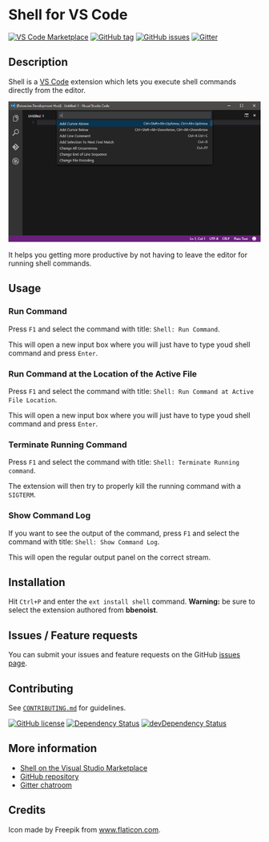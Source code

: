 # Shell for VS Code

[![VS Code Marketplace](https://img.shields.io/badge/vscode-bbenoist.shell-blue.svg)][marketplace] [![GitHub tag](https://img.shields.io/github/tag/bbenoist/vscode-shell.svg)][gh-repo] [![GitHub issues](https://img.shields.io/github/issues/bbenoist/vscode-shell.svg)][issues] [![Gitter](https://badges.gitter.im/bbenoist/vscode-shell.svg)][gitter]

## Description

Shell is a [VS Code][vscode] extension which lets you execute shell commands directly from the editor.

![Example](images/example.gif)

It helps you getting more productive by not having to leave the editor for running shell commands.

## Usage
### Run Command
Press `F1` and select the command with title: `Shell: Run Command`.

This will open a new input box where you will just have to type youd shell command and press `Enter`.

### Run Command at the Location of the Active File
Press `F1` and select the command with title: `Shell: Run Command at Active File Location`.

This will open a new input box where you will just have to type youd shell command and press `Enter`.

### Terminate Running Command
Press `F1` and select the command with title: `Shell: Terminate Running command`.

The extension will then try to properly kill the running command with a `SIGTERM`.

### Show Command Log
If you want to see the output of the command, press `F1` and select the command with title: `Shell: Show Command Log`.

This will open the regular output panel on the correct stream.

## Installation
Hit `Ctrl+P` and enter the `ext install shell` command. **Warning:** be sure to select the extension authored from **bbenoist**.

## Issues / Feature requests
You can submit your issues and feature requests on the GitHub [issues page][issues].

## Contributing

See [`CONTRIBUTING.md`][contributing-md] for guidelines.

[![GitHub license](https://img.shields.io/badge/license-MIT-blue.svg)][license] [![Dependency Status](https://david-dm.org/bbenoist/vscode-shell.svg)][npm-dependencies] [![devDependency Status](https://david-dm.org/bbenoist/vscode-shell/dev-status.svg)][npm-devdependencies]

## More information
* [Shell on the Visual Studio Marketplace][marketplace]
* [GitHub repository][gh-repo]
* [Gitter chatroom][gitter]

## Credits
Icon made by Freepik from www.flaticon.com.

[marketplace]: https://marketplace.visualstudio.com/items/bbenoist.Shell
[gh-repo]: https://github.com/bbenoist/vscode-shell
[issues]: https://github.com/bbenoist/vscode-shell/issues/
[gitter]: https://gitter.im/bbenoist/vscode-shell
[npm-dependencies]: https://david-dm.org/bbenoist/vscode-shell
[npm-devdependencies]: https://david-dm.org/bbenoist/vscode-shell#info=devDependencies
[contributing-md]: https://github.com/bbenoist/vscode-shell/tree/master/CONTRIBUTING.md
[license]: https://raw.githubusercontent.com/bbenoist/vscode-shell/master/LICENSE
[vscode]: https://code.visualstudio.com/
